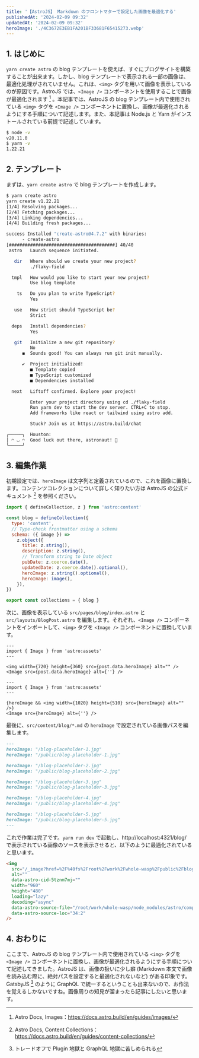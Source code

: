 ```yaml
---
title: '【AstroJS】 Markdown のフロントマターで設定した画像を最適化する'
publishedAt: '2024-02-09 09:32'
updatedAt: '2024-02-09 09:32'
heroImage: './4C3672E3EB1FA201BF33681F65415273.webp'
---
```


## 1. はじめに

`yarn create astro` の blog テンプレートを使えば、すぐにブログサイトを構築することが出来ます。しかし、blog テンプレートで表示される一部の画像は、最適化処理がされていません。これは、`<img>` タグを用いて画像を表示しているのが原因です。AstroJS では、`<Image />` コンポーネントを使用することで画像が最適化されます [^1] 。本記事では、AstroJS の blog テンプレート内で使用されている `<img>` タグを `<Image />` コンポーネントに置換し、画像が最適化されるようにする手順について記述します。また、本記事は Node.js と Yarn がインストールされている前提で記述しています。

[^1]: Astro Docs, Images：https://docs.astro.build/en/guides/images/

```bash
$ node -v
v20.11.0
$ yarn -v
1.22.21
```

## 2. テンプレート

まずは、`yarn create astro` で blog テンプレートを作成します。

```bash
$ yarn create astro
yarn create v1.22.21
[1/4] Resolving packages...
[2/4] Fetching packages...
[3/4] Linking dependencies...
[4/4] Building fresh packages...

success Installed "create-astro@4.7.2" with binaries:
      - create-astro
[########################################] 40/40
 astro   Launch sequence initiated.

   dir   Where should we create your new project?
         ./flaky-field

  tmpl   How would you like to start your new project?
         Use blog template

    ts   Do you plan to write TypeScript?
         Yes

   use   How strict should TypeScript be?
         Strict

  deps   Install dependencies?
         Yes

   git   Initialize a new git repository?
         No
      ◼  Sounds good! You can always run git init manually.

      ✔  Project initialized!
         ■ Template copied
         ■ TypeScript customized
         ■ Dependencies installed

  next   Liftoff confirmed. Explore your project!

         Enter your project directory using cd ./flaky-field
         Run yarn dev to start the dev server. CTRL+C to stop.
         Add frameworks like react or tailwind using astro add.

         Stuck? Join us at https://astro.build/chat

╭─────╮  Houston:
│ ◠ ◡ ◠  Good luck out there, astronaut! 🚀
╰─────╯
```

## 3. 編集作業

初期設定では、`heroImage` は文字列と定義されているので、これを画像に置換します。コンテンツコレクションについて詳しく知りたい方は AstroJS の公式ドキュメント [^2] を参照ください。

[^2]: Astro Docs, Content Collections：https://docs.astro.build/en/guides/content-collections/

```js title="src/content/config.ts" {6} ins={14} del={13}
import { defineCollection, z } from 'astro:content'

const blog = defineCollection({
  type: 'content',
  // Type-check frontmatter using a schema
  schema: ({ image }) =>
    z.object({
      title: z.string(),
      description: z.string(),
      // Transform string to Date object
      pubDate: z.coerce.date(),
      updatedDate: z.coerce.date().optional(),
      heroImage: z.string().optional(),
      heroImage: image(),
    }),
})

export const collections = { blog }
```

次に、画像を表示している `src/pages/blog/index.astro` と `src/layouts/BlogPost.astro` を編集します。それぞれ、`<Image />` コンポーネントをインポートして、`<img>` タグを `<Image />` コンポーネントに置換しています。

```astro title="src/pages/blog/index.astro" ins={2, 6} del={5}
---
import { Image } from 'astro:assets'
---

<img width={720} height={360} src={post.data.heroImage} alt="" />
<Image src={post.data.heroImage} alt={''} />
```

```astro title="src/layouts/BlogPost.astro" ins={2, 6} del={5}
---
import { Image } from 'astro:assets'
---

{heroImage && <img width={1020} height={510} src={heroImage} alt="" />}
<Image src={heroImage} alt={''} />
```

最後に、`src/content/blog/*.md` の `heroImage` で設定されている画像パスを編集します。

```md title="src/content/blog/*.md" ins={3, 6, 9, 12, 15} del={2, 5, 8, 11, 14}
---
heroImage: "/blog-placeholder-1.jpg"
heroImage: "/public/blog-placeholder-1.jpg"

heroImage: "/blog-placeholder-2.jpg"
heroImage: "/public/blog-placeholder-2.jpg"

heroImage: "/blog-placeholder-3.jpg"
heroImage: "/public/blog-placeholder-3.jpg"

heroImage: "/blog-placeholder-4.jpg"
heroImage: "/public/blog-placeholder-4.jpg"

heroImage: "/blog-placeholder-5.jpg"
heroImage: "/public/blog-placeholder-5.jpg"
---
```

これで作業は完了です。`yarn run dev` で起動し、http://localhost:4321/blog/ で表示されている画像のソースを表示させると、以下のように最適化されていると思います。

```html
<img
  src="/_image?href=%2F%40fs%2Froot%2Fwork%2Fwhole-wasp%2Fpublic%2Fblog-placeholder-1.jpg%3ForigWidth%3D960%26origHeight%3D480%26origFormat%3Djpg&amp;f=webp"
  alt=""
  data-astro-cid-5tznm7mj=""
  width="960"
  height="480"
  loading="lazy"
  decoding="async"
  data-astro-source-file="/root/work/whole-wasp/node_modules/astro/components/Image.astro"
  data-astro-source-loc="34:2"
/>
```

## 4. おわりに

ここまで、AstroJS の blog テンプレート内で使用されている `<img>` タグを `<Image />` コンポーネントに置換し、画像が最適化されるようにする手順について記述してきました。AstroJS は、画像の扱いに少し癖 (Markdown 本文で画像を読み込む際に、絶対パスを設定すると最適化されないなど) がある印象です。GatsbyJS [^3] のように GraphQL で統一するということも出来ないので、お作法を覚えるしかないですね。画像周りの知見が溜まったら記事にしたいと思います。

[^3]: トレードオフで Plugin 地獄と GraphQL 地獄に苦しめられる
